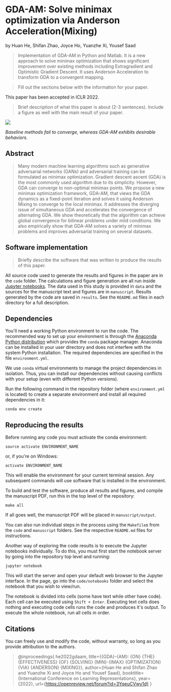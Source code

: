 # GDA-AM: Solve minimax optimization via Anderson Acceleration(Mixing)

by
Huan He, 
Shifan Zhao,
Joyce Ho,
Yuanzhe Xi,
Yousef Saad

> Implementation of GDA-AM in Python and Matlab. It is a new approach to solve minimax optimization that shows significant improvement over existing methods including Extragradient and Optimistic Gradient Descent. It uses Anderson Acceleration to transform GDA to a convergent mapping. 


> Fill out the sections below with the information for your paper.

This paper has been accepted in ICLR 2022.

> Brief description of what this paper is about (2-3 sentences). Include a
> figure as well with the main result of your paper.

![](1dpatha.png)

*Baseline methods fail to converge, whereas GDA-AM exhibits desirable behaviors.*


## Abstract

> Many modern machine learning algorithms such as generative adversarial networks (GANs) and adversarial training can be formulated as minimax optimization. Gradient descent ascent (GDA) is the most commonly used algorithm due to its simplicity. However, GDA can converge to non-optimal minimax points. We propose a new minimax optimization framework, GDA-AM, that views the GDA dynamics as a fixed-point iteration and solves it using Anderson Mixing to converge to the local minimax. It addresses the diverging issue of simultaneous GDA and accelerates the convergence of alternating GDA. We show theoretically that the algorithm can achieve global convergence for bilinear problems under mild conditions. We also empirically show that GDA-AM solves a variety of minimax problems and improves adversarial training on several datasets. 


## Software implementation

> Briefly describe the software that was written to produce the results of this
> paper.

All source code used to generate the results and figures in the paper are in
the `code` folder.
The calculations and figure generation are all run inside
[Jupyter notebooks](http://jupyter.org/).
The data used in this study is provided in `data` and the sources for the
manuscript text and figures are in `manuscript`.
Results generated by the code are saved in `results`.
See the `README.md` files in each directory for a full description.




## Dependencies

You'll need a working Python environment to run the code.
The recommended way to set up your environment is through the
[Anaconda Python distribution](https://www.anaconda.com/download/) which
provides the `conda` package manager.
Anaconda can be installed in your user directory and does not interfere with
the system Python installation.
The required dependencies are specified in the file `environment.yml`.

We use `conda` virtual environments to manage the project dependencies in
isolation.
Thus, you can install our dependencies without causing conflicts with your
setup (even with different Python versions).

Run the following command in the repository folder (where `environment.yml`
is located) to create a separate environment and install all required
dependencies in it:

    conda env create


## Reproducing the results

Before running any code you must activate the conda environment:

    source activate ENVIRONMENT_NAME

or, if you're on Windows:

    activate ENVIRONMENT_NAME

This will enable the environment for your current terminal session.
Any subsequent commands will use software that is installed in the environment.

To build and test the software, produce all results and figures, and compile
the manuscript PDF, run this in the top level of the repository:

    make all

If all goes well, the manuscript PDF will be placed in `manuscript/output`.

You can also run individual steps in the process using the `Makefile`s from the
`code` and `manuscript` folders. See the respective `README.md` files for
instructions.

Another way of exploring the code results is to execute the Jupyter notebooks
individually.
To do this, you must first start the notebook server by going into the
repository top level and running:

    jupyter notebook

This will start the server and open your default web browser to the Jupyter
interface. In the page, go into the `code/notebooks` folder and select the
notebook that you wish to view/run.

The notebook is divided into cells (some have text while other have code).
Each cell can be executed using `Shift + Enter`.
Executing text cells does nothing and executing code cells runs the code
and produces it's output.
To execute the whole notebook, run all cells in order.


## Citations

You can freely use and modify the code, without warranty, so long as you provide attribution
to the authors.

>@inproceedings{
he2022gdaam,
title={{GDA}-{AM}: {ON} {THE} {EFFECTIVENESS} {OF} {SOLVING} {MIN}-{IMAX} {OPTIMIZATION} {VIA} {ANDERSON} {MIXING}},
author={Huan He and Shifan Zhao and Yuanzhe Xi and Joyce Ho and Yousef Saad},
booktitle={International Conference on Learning Representations},
year={2022},
url={https://openreview.net/forum?id=3YqeuCVwy1d}
}